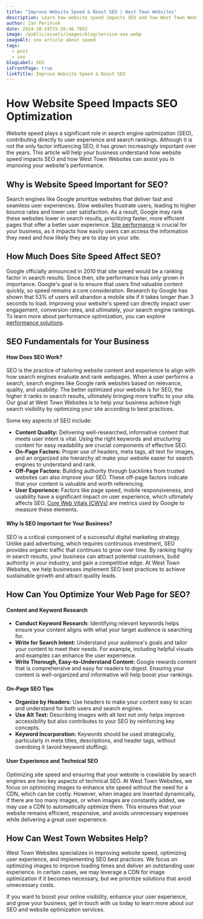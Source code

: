 ```yaml
---
title: "Improve Website Speed & Boost SEO | West Town Websites"
description: Learn how website speed impacts SEO and how West Town Websites can help improve your website's performance for better search rankings and user experience.
author: Ian Perincek
date: 2024-10-24T15:26:46.705Z
image: /public/assets/images/blog/service-seo.webp
imageAlt: seo article about speed
tags:
  - post
  - seo
blogLabel: SEO
isFrontPage: true
linkTitle: Improve Website Speed & Boost SEO
---
```


# How Website Speed Impacts SEO Optimization

Website speed plays a significant role in search engine optimization (SEO), contributing directly to user experience and search rankings. Although it is not the only factor influencing SEO, it has grown increasingly important over the years. This article will help your business understand how website speed impacts SEO and how West Town Websites can assist you in improving your website's performance.

## Why is Website Speed Important for SEO?

Search engines like Google prioritize websites that deliver fast and seamless user experiences. Slow websites frustrate users, leading to higher bounce rates and lower user satisfaction. As a result, Google may rank these websites lower in search results, prioritizing faster, more efficient pages that offer a better user experience. [Site performance](https://www.browserstack.com/guide/why-website-speed-is-important) is crucial for your business, as it impacts how easily users can access the information they need and how likely they are to stay on your site.

## How Much Does Site Speed Affect SEO?

Google officially announced in 2010 that site speed would be a ranking factor in search results. Since then, site performance has only grown in importance. Google's goal is to ensure that users find valuable content quickly, so speed remains a core consideration. Research by Google has shown that 53% of users will abandon a mobile site if it takes longer than 3 seconds to load. Improving your website's speed can directly impact user engagement, conversion rates, and ultimately, your search engine rankings. To learn more about performance optimization, you can explore [performance solutions](https://www.cloudflare.com/application-services/solutions/ecommerce/optimization/).

## SEO Fundamentals for Your Business

#### How Does SEO Work?

SEO is the practice of tailoring website content and experience to align with how search engines evaluate and rank webpages. When a user performs a search, search engines like Google rank websites based on relevance, quality, and usability. The better optimized your website is for SEO, the higher it ranks in search results, ultimately bringing more traffic to your site. Our goal at West Town Websites is to help your business achieve high search visibility by optimizing your site according to best practices.

Some key aspects of SEO include:

- **Content Quality:** Delivering well-researched, informative content that meets user intent is vital. Using the right keywords and structuring content for easy readability are crucial components of effective SEO.
- **On-Page Factors:** Proper use of headers, meta tags, alt text for images, and an organized site hierarchy all make your website easier for search engines to understand and rank.
- **Off-Page Factors:** Building authority through backlinks from trusted websites can also improve your SEO. These off-page factors indicate that your content is valuable and worth referencing.
- **User Experience:** Factors like page speed, mobile responsiveness, and usability have a significant impact on user experience, which ultimately affects SEO. [Core Web Vitals (CWVs)](/blog/core-web-vitals) are metrics used by Google to measure these elements.

#### Why Is SEO Important for Your Business?

SEO is a critical component of a successful digital marketing strategy. Unlike paid advertising, which requires continuous investment, SEO provides organic traffic that continues to grow over time. By ranking highly in search results, your business can attract potential customers, build authority in your industry, and gain a competitive edge. At West Town Websites, we help businesses implement SEO best practices to achieve sustainable growth and attract quality leads.

## How Can You Optimize Your Web Page for SEO?

#### Content and Keyword Research

- **Conduct Keyword Research:** Identifying relevant keywords helps ensure your content aligns with what your target audience is searching for.
- **Write for Search Intent:** Understand your audience's goals and tailor your content to meet their needs. For example, including helpful visuals and examples can enhance the user experience.
- **Write Thorough, Easy-to-Understand Content:** Google rewards content that is comprehensive and easy for readers to digest. Ensuring your content is well-organized and informative will help boost your rankings.

#### On-Page SEO Tips

- **Organize by Headers:** Use headers to make your content easy to scan and understand for both users and search engines.
- **Use Alt Text:** Describing images with alt text not only helps improve accessibility but also contributes to your SEO by reinforcing key concepts.
- **Keyword Incorporation:** Keywords should be used strategically, particularly in meta titles, descriptions, and header tags, without overdoing it (avoid keyword stuffing).

#### User Experience and Technical SEO

Optimizing site speed and ensuring that your website is crawlable by search engines are two key aspects of technical SEO. At West Town Websites, we focus on optimizing images to enhance site speed without the need for a CDN, which can be costly. However, when images are inserted dynamically, if there are too many images, or when images are constantly added, we may use a CDN to automatically optimize them. This ensures that your website remains efficient, responsive, and avoids unnecessary expenses while delivering a great user experience.

## How Can West Town Websites Help?

West Town Websites specializes in improving website speed, optimizing user experience, and implementing SEO best practices. We focus on optimizing images to improve loading times and deliver an outstanding user experience. In certain cases, we may leverage a CDN for image optimization if it becomes necessary, but we prioritize solutions that avoid unnecessary costs.

If you want to boost your online visibility, enhance your user experience, and grow your business, get in touch with us today to learn more about our SEO and website optimization services.
